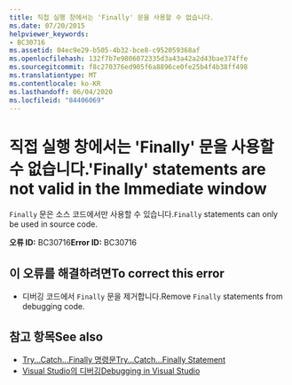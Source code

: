 ```yaml
---
title: 직접 실행 창에서는 'Finally' 문을 사용할 수 없습니다.
ms.date: 07/20/2015
helpviewer_keywords:
- BC30716
ms.assetid: 04ec9e29-b505-4b32-bce8-c952059368af
ms.openlocfilehash: 132f7b7e9806072335d3a43a42a2d43bae374ffe
ms.sourcegitcommit: f8c270376ed905f6a8896ce0fe25b4f4b38ff498
ms.translationtype: MT
ms.contentlocale: ko-KR
ms.lasthandoff: 06/04/2020
ms.locfileid: "84406069"
---
```

# <a name="finally-statements-are-not-valid-in-the-immediate-window"></a><span data-ttu-id="9967f-102">직접 실행 창에서는 'Finally' 문을 사용할 수 없습니다.</span><span class="sxs-lookup"><span data-stu-id="9967f-102">'Finally' statements are not valid in the Immediate window</span></span>
<span data-ttu-id="9967f-103">`Finally` 문은 소스 코드에서만 사용할 수 있습니다.</span><span class="sxs-lookup"><span data-stu-id="9967f-103">`Finally` statements can only be used in source code.</span></span>  
  
 <span data-ttu-id="9967f-104">**오류 ID:** BC30716</span><span class="sxs-lookup"><span data-stu-id="9967f-104">**Error ID:** BC30716</span></span>  
  
## <a name="to-correct-this-error"></a><span data-ttu-id="9967f-105">이 오류를 해결하려면</span><span class="sxs-lookup"><span data-stu-id="9967f-105">To correct this error</span></span>  
  
- <span data-ttu-id="9967f-106">디버깅 코드에서 `Finally` 문을 제거합니다.</span><span class="sxs-lookup"><span data-stu-id="9967f-106">Remove `Finally` statements from debugging code.</span></span>  
  
## <a name="see-also"></a><span data-ttu-id="9967f-107">참고 항목</span><span class="sxs-lookup"><span data-stu-id="9967f-107">See also</span></span>

- [<span data-ttu-id="9967f-108">Try...Catch...Finally 명령문</span><span class="sxs-lookup"><span data-stu-id="9967f-108">Try...Catch...Finally Statement</span></span>](../language-reference/statements/try-catch-finally-statement.md)
- [<span data-ttu-id="9967f-109">Visual Studio의 디버깅</span><span class="sxs-lookup"><span data-stu-id="9967f-109">Debugging in Visual Studio</span></span>](/visualstudio/debugger/debugger-feature-tour)

